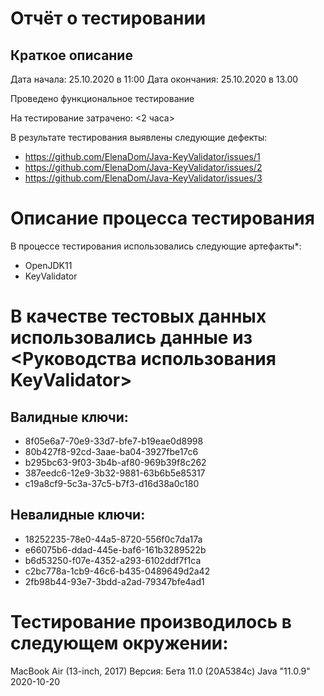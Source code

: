 # Отчёт о тестировании <KeyValidator>

## Краткое описание

Дата начала: 25.10.2020 в 11:00
Дата окончания: 25.10.2020 в 13.00

Проведено функциональное тестирование


На тестирование затрачено: <2 часа>

В результате тестирования выявлены следующие дефекты:
* <https://github.com/ElenaDom/Java-KeyValidator/issues/1>
* <https://github.com/ElenaDom/Java-KeyValidator/issues/2>
* <https://github.com/ElenaDom/Java-KeyValidator/issues/3>

# Описание процесса тестирования

В процессе тестирования использовались следующие артефакты*:
* OpenJDK11 
* KeyValidator

# В качестве тестовых данных использовались данные из <Руководства использования KeyValidator>
## Валидные ключи:

* 8f05e6a7-70e9-33d7-bfe7-b19eae0d8998
* 80b427f8-92cd-3aae-ba04-3927fbe17c6
* b295bc63-9f03-3b4b-af80-969b39f8c262
* 387eedc6-12e9-3b32-9881-63b6b5e85317
* c19a8cf9-5c3a-37c5-b7f3-d16d38a0c180

## Невалидные ключи:

* 18252235-78e0-44a5-8720-556f0c7da17a
* e66075b6-ddad-445e-baf6-161b3289522b
* b6d53250-f07e-4352-a293-6102ddf7f1ca
* c2bc778a-1cb9-46c6-b435-0489649d2a42
* 2fb98b44-93e7-3bdd-a2ad-79347bfe4ad1


# Тестирование производилось в следующем окружении:
MacBook Air (13-inch, 2017) Версия: Бета 11.0 (20A5384c)
Java "11.0.9" 2020-10-20
